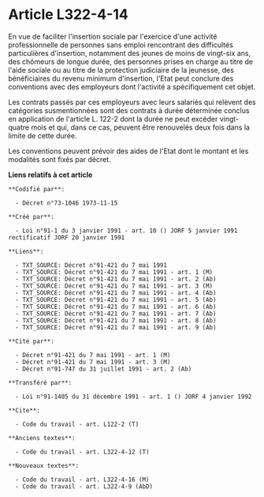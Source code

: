 # Article L322-4-14

En vue de faciliter l'insertion sociale par l'exercice d'une activité professionnelle de personnes sans emploi rencontrant
des difficultés particulières d'insertion, notamment des jeunes de moins de vingt-six ans, des chômeurs de longue durée, des
personnes prises en charge au titre de l'aide sociale ou au titre de la protection judiciaire de la jeunesse, des
bénéficiaires du revenu minimum d'insertion, l'Etat peut conclure des conventions avec des employeurs dont l'activité a
spécifiquement cet objet.

Les contrats passés par ces employeurs avec leurs salariés qui relèvent des catégories susmentionnées sont des contrats à
durée déterminée conclus en application de l'article L. 122-2 dont la durée ne peut excéder vingt-quatre mois et qui, dans ce
cas, peuvent être renouvelés deux fois dans la limite de cette durée.

Les conventions peuvent prévoir des aides de l'Etat dont le montant et les modalités sont fixés par décret.

**Liens relatifs à cet article**

	**Codifié par**:

	  - Décret n°73-1046 1973-11-15

	**Créé par**:

	  - Loi n°91-1 du 3 janvier 1991 - art. 10 () JORF 5 janvier 1991 rectificatif JORF 20 janvier 1991

	**Liens**:

	  - TXT_SOURCE: Décret n°91-421 du 7 mai 1991
	  - TXT_SOURCE: Décret n°91-421 du 7 mai 1991 - art. 1 (M)
	  - TXT_SOURCE: Décret n°91-421 du 7 mai 1991 - art. 2 (Ab)
	  - TXT_SOURCE: Décret n°91-421 du 7 mai 1991 - art. 3 (M)
	  - TXT_SOURCE: Décret n°91-421 du 7 mai 1991 - art. 4 (Ab)
	  - TXT_SOURCE: Décret n°91-421 du 7 mai 1991 - art. 5 (Ab)
	  - TXT_SOURCE: Décret n°91-421 du 7 mai 1991 - art. 6 (Ab)
	  - TXT_SOURCE: Décret n°91-421 du 7 mai 1991 - art. 7 (Ab)
	  - TXT_SOURCE: Décret n°91-421 du 7 mai 1991 - art. 8 (Ab)
	  - TXT_SOURCE: Décret n°91-421 du 7 mai 1991 - art. 9 (Ab)

	**Cité par**:

	  - Décret n°91-421 du 7 mai 1991 - art. 1 (M)
	  - Décret n°91-421 du 7 mai 1991 - art. 3 (M)
	  - Décret n°91-747 du 31 juillet 1991 - art. 2 (Ab)

	**Transféré par**:

	  - Loi n°91-1405 du 31 décembre 1991 - art. 1 () JORF 4 janvier 1992

	**Cite**:

	  - Code du travail - art. L122-2 (T)

	**Anciens textes**:

	  - Code du travail - art. L322-4-12 (T)

	**Nouveaux textes**:

	  - Code du travail - art. L322-4-16 (M)
	  - Code du travail - art. L322-4-9 (AbD)
